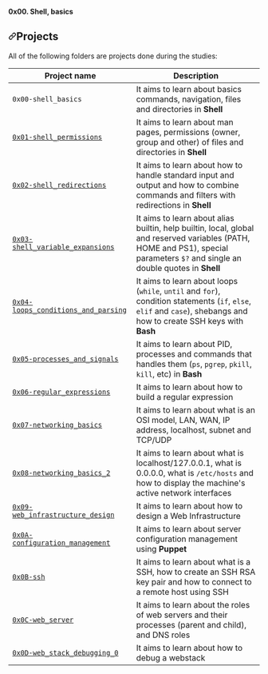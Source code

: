 **0x00. Shell, basics**


<h2><a id="user-content-projects" class="anchor" aria-hidden="true" href="#projects"><svg class="octicon octicon-link" viewBox="0 0 16 16" version="1.1" width="16" height="16" aria-hidden="true"><path fill-rule="evenodd" d="M7.775 3.275a.75.75 0 001.06 1.06l1.25-1.25a2 2 0 112.83 2.83l-2.5 2.5a2 2 0 01-2.83 0 .75.75 0 00-1.06 1.06 3.5 3.5 0 004.95 0l2.5-2.5a3.5 3.5 0 00-4.95-4.95l-1.25 1.25zm-4.69 9.64a2 2 0 010-2.83l2.5-2.5a2 2 0 012.83 0 .75.75 0 001.06-1.06 3.5 3.5 0 00-4.95 0l-2.5 2.5a3.5 3.5 0 004.95 4.95l1.25-1.25a.75.75 0 00-1.06-1.06l-1.25 1.25a2 2 0 01-2.83 0z"></path></svg></a>Projects</h2>
<p>All of the following folders are projects done during the studies:</p>
<table>
<thead>
<tr>
<th>Project name</th>
<th>Description</th>
</tr>
</thead>
<tbody>
<tr>
<td><code>0x00-shell_basics</code></td>
<td>It aims to learn about basics commands, navigation, files and directories in <strong>Shell</strong></td>
</tr>
<tr>
<td><a href="https://github.com/luischaparroc/holberton-system_engineering-devops/tree/master/0x01-shell_permissions"><code>0x01-shell_permissions</code></a></td>
<td>It aims to learn about man pages, permissions (owner, group and other) of files and directories in <strong>Shell</strong></td>
</tr>
<tr>
<td><a href="https://github.com/luischaparroc/holberton-system_engineering-devops/tree/master/0x02-shell_redirections"><code>0x02-shell_redirections</code></a></td>
<td>It aims to learn about how to handle standard input and output and how to combine commands and filters with redirections in <strong>Shell</strong></td>
</tr>
<tr>
<td><a href="https://github.com/luischaparroc/holberton-system_engineering-devops/tree/master/0x03-shell_variables_expansions"><code>0x03-shell_variable_expansions</code></a></td>
<td>It aims to learn about alias builtin, help builtin, local, global and reserved variables (PATH, HOME and PS1), special parameters <code>$?</code> and single an double quotes in <strong>Shell</strong></td>
</tr>
<tr>
<td><a href="https://github.com/luischaparroc/holberton-system_engineering-devops/tree/master/0x04-loops_conditions_and_parsing"><code>0x04-loops_conditions_and_parsing</code></a></td>
<td>It aims to learn about loops (<code>while</code>, <code>until</code> and <code>for</code>), condition statements (<code>if</code>, <code>else</code>, <code>elif</code> and <code>case</code>), shebangs and how to create SSH keys with <strong>Bash</strong></td>
</tr>
<tr>
<td><a href="https://github.com/luischaparroc/holberton-system_engineering-devops/tree/master/0x05-processes_and_signals"><code>0x05-processes_and_signals</code></a></td>
<td>It aims to learn about PID, processes and commands that handles them (<code>ps</code>, <code>pgrep</code>, <code>pkill</code>, <code>kill</code>, etc) in <strong>Bash</strong></td>
</tr>
<tr>
<td><a href="https://github.com/luischaparroc/holberton-system_engineering-devops/edit/master/0x06-regular_expressions/README.md"><code>0x06-regular_expressions</code></a></td>
<td>It aims to learn about how to build a regular expression</td>
</tr>
<tr>
<td><a href="https://github.com/luischaparroc/holberton-system_engineering-devops/edit/master/0x07-networking_basics/README.md"><code>0x07-networking_basics</code></a></td>
<td>It aims to learn about what is an OSI model, LAN, WAN, IP address, localhost, subnet and TCP/UDP</td>
</tr>
<tr>
<td><a href="https://github.com/luischaparroc/holberton-system_engineering-devops/edit/master/0x08-networking_basics_2/README.md"><code>0x08-networking_basics_2</code></a></td>
<td>It aims to learn about what is localhost/127.0.0.1, what is 0.0.0.0, what is <code>/etc/hosts</code> and how to display the machine's active network interfaces</td>
</tr>
<tr>
<td><a href="https://github.com/luischaparroc/holberton-system_engineering-devops/edit/master/0x09-web_infrastructure_design/README.md"><code>0x09-web_infrastructure_design</code></a></td>
<td>It aims to learn about how to design a Web Infrastructure</td>
</tr>
<tr>
<td><a href="https://github.com/luischaparroc/holberton-system_engineering-devops/edit/master/0x0A-configuration_management/README.md"><code>0x0A-configuration_management</code></a></td>
<td>It aims to learn about server configuration management using <strong>Puppet</strong></td>
</tr>
<tr>
<td><a href="https://github.com/luischaparroc/holberton-system_engineering-devops/edit/master/0x0B-ssh/README.md"><code>0x0B-ssh</code></a></td>
<td>It aims to learn about what is a SSH, how to create an SSH RSA key pair and how to connect to a remote host using SSH</td>
</tr>
<tr>
<td><a href="https://github.com/luischaparroc/holberton-system_engineering-devops/edit/master/0x0C-web_server/README.md"><code>0x0C-web_server</code></a></td>
<td>It aims to learn about the roles of web servers and their processes (parent and child), and DNS roles</td>
</tr>
<tr>
<td><a href="https://github.com/luischaparroc/holberton-system_engineering-devops/tree/master/0x0D-web_stack_debugging_0"><code>0x0D-web_stack_debugging_0</code></a></td>
<td>It aims to learn about how to debug a webstack</td>
</tr>
</tbody>
</table>
</article>
